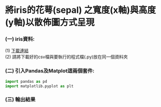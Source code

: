 # 將iris的花萼(sepal) 之寬度(x軸)與高度(y軸)以散佈圖方式呈現
### (一) iris資料:
  (1) [下載連結](https://archive.ics.uci.edu/ml/datasets/iris)  
      (2) 請將下載好的csv檔與要執行的程式檔(.py)放在同一個資料夾
### (二) 引入Pandas及Matplot這兩個套件:
  ```python
  import pandas as pd
  import matplotlib.pyplot as plt
  ```
### (三) 輸出結果


